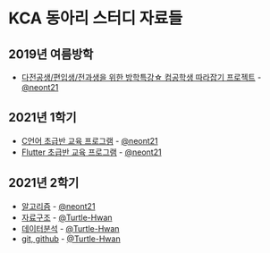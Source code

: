 KCA 동아리 스터디 자료들
===

2019년 여름방학
---

- [다전공생/편입생/전과생을 위한 방학특강☆ 컴공학생 따라잡기 프로젝트](2019/여름방학/여름방학특강) - [@neont21](https://github.com/neont21)

2021년 1학기
---

- [C언어 초급반 교육 프로그램](https://github.com/1982kca/2021-1-c-basic) - [@neont21](https://github.com/neont21)
- [Flutter 초급반 교육 프로그램](https://github.com/1982kca/2021-1-flutter-basic) - [@neont21](https://github.com/neont21)

2021년 2학기
---

- [알고리즘](2021/2학기/알고리즘) - [@neont21](https://github.com/neont21)
- [자료구조](2021/2학기/자료구조) - [@Turtle-Hwan](https://github.com/Turtle-Hwan)
- [데이터분석](2021/2학기/데이터분석) - [@Turtle-Hwan](https://github.com/Turtle-Hwan)
- [git, github](2021/2학기/git_github) - [@Turtle-Hwan](https://github.com/Turtle-Hwan)
